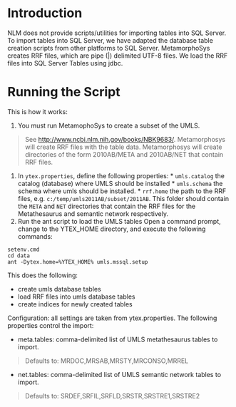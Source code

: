 # Introduction #
NLM does not provide scripts/utilities for importing tables into SQL Server. To import tables into SQL Server, we have adapted the database table creation scripts from other platforms to SQL Server.  MetamorphoSys creates RRF files, which are pipe (|) delimited UTF-8 files. We load the RRF files into SQL Server Tables using jdbc.

# Running the Script #

This is how it works:
  1. You must run MetamophoSys to create a subset of the UMLS.
> See http://www.ncbi.nlm.nih.gov/books/NBK9683/.
> Metamorphosys will create RRF files with the table data.
> Metamorphosys will create directories of the form 2010AB/META and 2010AB/NET
> that contain RRF files.
  1. In `ytex.properties`, define the following properties:
    * `umls.catalog` the catalog (database) where UMLS should be installed
    * `umls.schema` the schema where umls should be installed.
    * `rrf.home` the path to the RRF files, e.g. `c:/temp/umls2011AB/subset/2011AB`.  This folder should contain the `META` and `NET` directories that contain the RRF files for the Metathesaurus and semantic network respectively.
  1. Run the ant script to load the UMLS tables
Open a command prompt, change to the YTEX\_HOME directory, and execute the following commands:
```
setenv.cmd
cd data
ant -Dytex.home=%YTEX_HOME% umls.mssql.setup
```

This does the following:
  * create umls database tables
  * load RRF files into umls database tables
  * create indices for newly created tables

Configuration: all settings are taken from ytex.properties.  The following properties control the import:
  * meta.tables: comma-delimited list of UMLS metathesaurus tables to import.
> Defaults to: MRDOC,MRSAB,MRSTY,MRCONSO,MRREL
  * net.tables: comma-delimited list of UMLS semantic network tables to import.
> Defaults to: SRDEF,SRFIL,SRFLD,SRSTR,SRSTRE1,SRSTRE2
